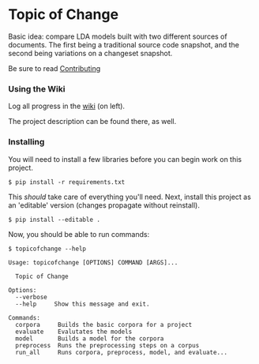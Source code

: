 Topic of Change
===============

Basic idea: compare LDA models built with two different sources of documents. The first being a traditional source code snapshot, and the second being variations on a changeset snapshot.

Be sure to read [Contributing](https://github.com/cscorley/topic-of-change/wiki/Contributing)

### Using the Wiki

Log all progress in the [wiki](https://github.com/cscorley/topic-of-change/wiki) (on left).

The project description can be found there, as well.

### Installing

You will need to install a few libraries before you can begin work on
this project. 

    $ pip install -r requirements.txt

This *should* take care of everything you'll need. Next, install this
project as an 'editable' version (changes propagate without reinstall).

    $ pip install --editable .

Now, you should be able to run commands:

    $ topicofchange --help

    Usage: topicofchange [OPTIONS] COMMAND [ARGS]...

      Topic of Change

    Options:
      --verbose
      --help     Show this message and exit.

    Commands:
      corpora     Builds the basic corpora for a project
      evaluate    Evalutates the models
      model       Builds a model for the corpora
      preprocess  Runs the preprocessing steps on a corpus
      run_all     Runs corpora, preprocess, model, and evaluate...
